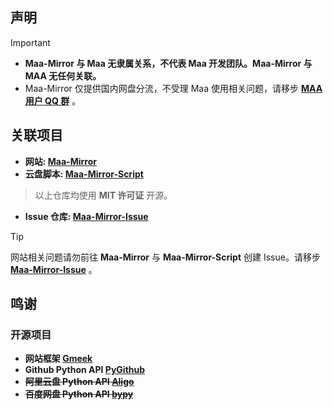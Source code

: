 ## 声明 

>[!IMPORTANT]
>- **Maa-Mirror 与 Maa 无隶属关系，不代表 Maa 开发团队。Maa-Mirror 与 MAA 无任何关联。**
>- Maa-Mirror 仅提供国内网盘分流，不受理 Maa 使用相关问题，请移步 **[MAA 用户 QQ 群](https://ota.maa.plus/MaaAssistantArknights/api/qqgroup)** 。

## 关联项目
- **网站: [Maa-Mirror](https://github.com/MaaMirror/Maa-Mirror)**
- **云盘脚本: [Maa-Mirror-Script](https://github.com/MaaMirror/Maa-Mirror-Script)**
> 以上仓库均使用 **MIT 许可证** 开源。
- **Issue 仓库: [Maa-Mirror-Issue](https://github.com/MaaMirror/Maa-Mirror-Issue)**

>[!TIP]
网站相关问题请勿前往 **Maa-Mirror** 与 **Maa-Mirror-Script** 创建 Issue。请移步 **[Maa-Mirror-Issue](https://github.com/MaaMirror/Maa-Mirror-Issue/issues)** 。

## 鸣谢
### 开源项目
- **网站框架 [Gmeek](https://github.com/Meekdai/Gmeek)**
- **Github Python API [PyGithub](https://github.com/PyGithub/PyGithub)**
- ~~**阿里云盘 Python API [Aligo](https://github.com/foyoux/aligo)**~~
- ~~**百度网盘 Python API [bypy](https://github.com/houtianze/bypy)**~~
